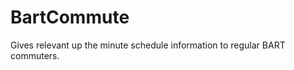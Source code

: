 BartCommute
===========

Gives relevant up the minute schedule information to regular BART commuters.
